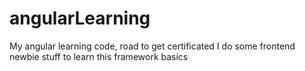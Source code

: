 # angularLearning
My angular learning code, road to get certificated I do some frontend newbie stuff to learn this framework basics
